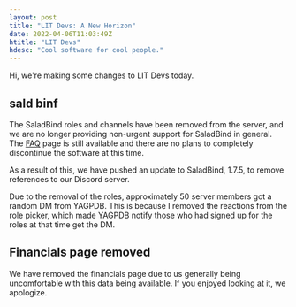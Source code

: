 ```yaml
---
layout: post
title: "LIT Devs: A New Horizon"
date: 2022-04-06T11:03:49Z
htitle: "LIT Devs"
hdesc: "Cool software for cool people."
---
```


Hi, we're making some changes to LIT Devs today.

## sald binf

The SaladBind roles and channels have been removed from the server, and we are no longer providing non-urgent support for SaladBind in general. The [FAQ](https://wiki.litdevs.org/wiki/SaladBind/FAQ) page is still available and there are no plans to completely discontinue the software at this time.

As a result of this, we have pushed an update to SaladBind, 1.7.5, to remove references to our Discord server.

Due to the removal of the roles, approximately 50 server members got a random DM from YAGPDB. This is because I removed the reactions from the role picker, which made YAGPDB notify those who had signed up for the roles at that time get the DM.

## Financials page removed

We have removed the financials page due to us generally being uncomfortable with this data being available. If you enjoyed looking at it, we apologize.
